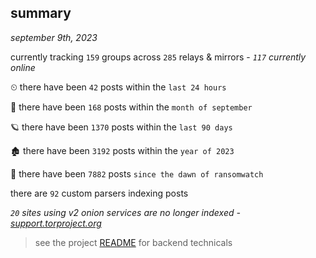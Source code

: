 
## summary
_september 9th, 2023_

currently tracking `159` groups across `285` relays & mirrors - _`117` currently online_

⏲ there have been `42` posts within the `last 24 hours`

🦈 there have been `168` posts within the `month of september`

🪐 there have been `1370` posts within the `last 90 days`

🏚 there have been `3192` posts within the `year of 2023`

🦕 there have been `7882` posts `since the dawn of ransomwatch`

there are `92` custom parsers indexing posts

_`20` sites using v2 onion services are no longer indexed - [support.torproject.org](https://support.torproject.org/onionservices/v2-deprecation/)_

> see the project [README](https://github.com/joshhighet/ransomwatch#ransomwatch--) for backend technicals
